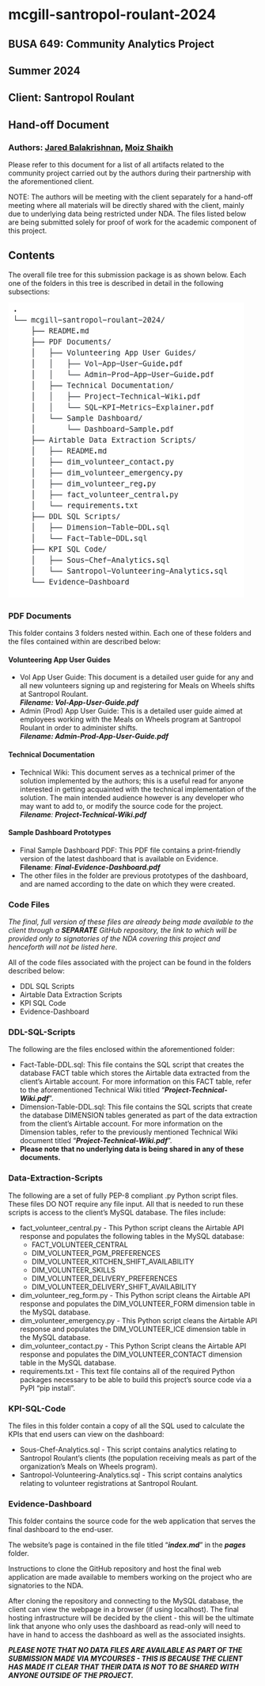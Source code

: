 # mcgill-santropol-roulant-2024

## BUSA 649: Community Analytics Project

## Summer 2024

## Client: Santropol Roulant

## Hand-off Document

### Authors: [Jared Balakrishnan](mailto:vishak.balakrishnan@mail.mcgill.ca), [Moiz Shaikh](mailto:moiz.shaikh@mail.mcgill.ca)

Please refer to this document for a list of all artifacts related to the community project carried out by the authors during their partnership with the aforementioned client.

NOTE: The authors will be meeting with the client separately for a hand-off meeting where all materials will be directly shared with the client, mainly due to underlying data being restricted under NDA. The files listed below are being submitted solely for proof of work for the academic component of this project.

## Contents

The overall file tree for this submission package is as shown below. Each one of the folders in this tree is described in detail in the following subsections:

![File Tree](file-tree-img.png "File Tree for this Repository")

### PDF Documents

This folder contains 3 folders nested within. Each one of these folders and the files contained within are described below:

#### Volunteering App User Guides

* Vol App User Guide: This document is a detailed user guide for any and all new volunteers signing up and registering for Meals on Wheels shifts at Santropol Roulant.   
  ***Filename: Vol-App-User-Guide.pdf***  
* Admin (Prod) App User Guide: This is a detailed user guide aimed at employees working with the Meals on Wheels program at Santropol Roulant in order to administer shifts.   
  ***Filename: Admin-Prod-App-User-Guide.pdf***

#### Technical Documentation

* Technical Wiki: This document serves as a technical primer of the solution implemented by the authors; this is a useful read for anyone interested in getting acquainted with the technical implementation of the solution. The main intended audience however is any developer who may want to add to, or modify the source code for the project.   
  ***Filename**:* ***Project-Technical-Wiki.pdf***

#### Sample Dashboard Prototypes

* Final Sample Dashboard PDF: This PDF file contains a print-friendly version of the latest dashboard that is available on Evidence.   
  **Filename**: ***Final-Evidence-Dashboard.pdf***  
* The other files in the folder are previous prototypes of the dashboard, and are named according to the date on which they were created.


### Code Files

*The final, full version of these files are already being made available to the client through a **SEPARATE** GitHub repository, the link to which will be provided only to signatories of the NDA covering this project and henceforth will not be listed here*.

All of the code files associated with the project can be found in the folders described below:

* DDL SQL Scripts  
* Airtable Data Extraction Scripts  
* KPI SQL Code  
* Evidence-Dashboard

### DDL-SQL-Scripts

The following are the files enclosed within the aforementioned folder:

* Fact-Table-DDL.sql: This file contains the SQL script that creates the database FACT table which stores the Airtable data extracted from the client’s Airtable account. For more information on this FACT table, refer to the aforementioned Technical Wiki titled “***Project-Technical-Wiki.pdf***”.  
* Dimension-Table-DDL.sql: This file contains the SQL scripts that create the database DIMENSION tables generated as part of the data extraction from the client’s Airtable account. For more information on the Dimension tables, refer to the previously mentioned Technical Wiki document titled “***Project-Technical-Wiki.pdf***”.  
* **Please note that no underlying data is being shared in any of these documents.**

### Data-Extraction-Scripts

The following are a set of fully PEP-8 compliant .py Python script files. These files DO NOT require any file input. All that is needed to run these scripts is access to the client’s MySQL database. The files include:

* fact\_volunteer\_central.py \- This Python script cleans the Airtable API response and populates the following tables in the MySQL database:  
  * FACT\_VOLUNTEER\_CENTRAL  
  * DIM\_VOLUNTEER\_PGM\_PREFERENCES  
  * DIM\_VOLUNTEER\_KITCHEN\_SHIFT\_AVAILABILITY  
  * DIM\_VOLUNTEER\_SKILLS  
  * DIM\_VOLUNTEER\_DELIVERY\_PREFERENCES  
  * DIM\_VOLUNTEER\_DELIVERY\_SHIFT\_AVAILABILITY  
* dim\_volunteer\_reg\_form.py \- This Python script cleans the Airtable API response and populates the DIM\_VOLUNTEER\_FORM dimension table in the MySQL database.  
* dim\_volunteer\_emergency.py \- This Python script cleans the Airtable API response and populates the DIM\_VOLUNTEER\_ICE dimension table in the MySQL database.  
* dim\_volunteer\_contact.py \- This Python Script cleans the Airtable API response and populates the DIM\_VOLUNTEER\_CONTACT dimension table in the MySQL database.  
* requirements.txt \- This text file contains all of the required Python packages necessary to be able to build this project’s source code via a PyPI “pip install”.

### KPI-SQL-Code

The files in this folder contain a copy of all the SQL used to calculate the KPIs that end users can view on the dashboard:

* Sous-Chef-Analytics.sql \- This script contains analytics relating to Santropol Roulant’s clients (the population receiving meals as part of the organization’s Meals on Wheels program).  
* Santropol-Volunteering-Analytics.sql \- This script contains analytics relating to volunteer registrations at Santropol Roulant.

### Evidence-Dashboard

This folder contains the source code for the web application that serves the final dashboard to the end-user. 

The website’s page is contained in the file titled “***index.md***” in the ***pages*** folder. 

Instructions to clone the GitHub repository and host the final web application are made available to members working on the project who are signatories to the NDA.

After cloning the repository and connecting to the MySQL database, the client can view the webpage in a browser (if using localhost). The final hosting infrastructure will be decided by the client \- this will be the ultimate link that anyone who only uses the dashboard as read-only will need to have in hand to access the dashboard as well as the associated insights.

***PLEASE NOTE THAT NO DATA FILES ARE AVAILABLE AS PART OF THE SUBMISSION MADE VIA MYCOURSES \- THIS IS BECAUSE THE CLIENT HAS MADE IT CLEAR THAT THEIR DATA IS NOT TO BE SHARED WITH ANYONE OUTSIDE OF THE PROJECT.***  
